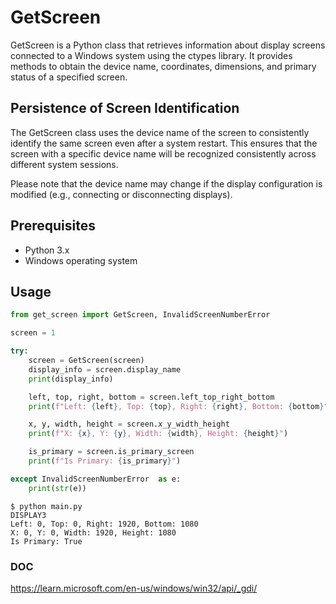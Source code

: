 # GetScreen

GetScreen is a Python class that retrieves information about display screens connected to a Windows system using the ctypes library. It provides methods to obtain the device name, coordinates, dimensions, and primary status of a specified screen.

## Persistence of Screen Identification
The GetScreen class uses the device name of the screen to consistently identify the same screen even after a system restart. This ensures that the screen with a specific device name will be recognized consistently across different system sessions.

Please note that the device name may change if the display configuration is modified (e.g., connecting or disconnecting displays).

## Prerequisites

- Python 3.x
- Windows operating system

## Usage

```python
from get_screen import GetScreen, InvalidScreenNumberError

screen = 1

try:
    screen = GetScreen(screen)
    display_info = screen.display_name
    print(display_info)

    left, top, right, bottom = screen.left_top_right_bottom
    print(f"Left: {left}, Top: {top}, Right: {right}, Bottom: {bottom}")

    x, y, width, height = screen.x_y_width_height
    print(f"X: {x}, Y: {y}, Width: {width}, Height: {height}")

    is_primary = screen.is_primary_screen
    print(f"Is Primary: {is_primary}")

except InvalidScreenNumberError  as e:
    print(str(e))

```

```text
$ python main.py
DISPLAY3
Left: 0, Top: 0, Right: 1920, Bottom: 1080
X: 0, Y: 0, Width: 1920, Height: 1080
Is Primary: True
```

### DOC
https://learn.microsoft.com/en-us/windows/win32/api/_gdi/

